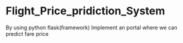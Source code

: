 # Flight_Price_pridiction_System
By using python flask(framework) Implement an portal where we can predict fare price
